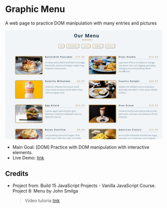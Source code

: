 # Graphic Menu

A web page to practice DOM manipulation with many entries and pictures

![screenshot of the application with a list of options with images, and a menú to filter ...](./data/screenshot_01.jpg)

- Main Goal: [DOM] Practice with DOM manipulation with interactive elements.
- Live Demo: [link](https://orses.github.io/vanilla_javascript/menu_visual/src/)

## Credits

- Project from: Build 15 JavaScript Projects - Vanilla JavaScript Course. Project 8: Menu by John Smilga

  > Video tutoria [link](https://www.youtube.com/watch?v=3PHXvlpOkf4&list=PLk5Zkk61rU84dFw6IJrckxuE50pxV8PaF)
